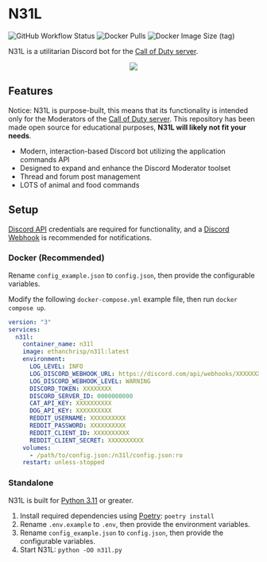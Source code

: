 # N31L

![GitHub Workflow Status](https://img.shields.io/github/actions/workflow/status/EthanC/N31L/main.yml?branch=main) ![Docker Pulls](https://img.shields.io/docker/pulls/ethanchrisp/n31l?label=Docker%20Pulls) ![Docker Image Size (tag)](https://img.shields.io/docker/image-size/ethanchrisp/n31l/latest?label=Docker%20Image%20Size)

N31L is a utilitarian Discord bot for the [Call of Duty server](https://discord.gg/CallofDuty).

<p align="center">
    <img src="https://i.imgur.com/e5IW91q.png" draggable="false">
</p>

## Features

Notice: N31L is purpose-built, this means that its functionality is intended only for the Moderators of the [Call of Duty server](https://discord.gg/CallofDuty). This repository has been made open source for educational purposes, **N31L will likely not fit your needs**.

-   Modern, interaction-based Discord bot utilizing the application commands API
-   Designed to expand and enhance the Discord Moderator toolset
-   Thread and forum post management
-   LOTS of animal and food commands

## Setup

[Discord API](https://discord.com/developers/) credentials are required for functionality, and a [Discord Webhook](https://support.discord.com/hc/en-us/articles/228383668-Intro-to-Webhooks) is recommended for notifications.

### Docker (Recommended)

Rename `config_example.json` to `config.json`, then provide the configurable variables.

Modify the following `docker-compose.yml` example file, then run `docker compose up`.

```yml
version: "3"
services:
  n31l:
    container_name: n31l
    image: ethanchrisp/n31l:latest
    environment:
      LOG_LEVEL: INFO
      LOG_DISCORD_WEBHOOK_URL: https://discord.com/api/webhooks/XXXXXXXX/XXXXXXXX
      LOG_DISCORD_WEBHOOK_LEVEL: WARNING
      DISCORD_TOKEN: XXXXXXXX
      DISCORD_SERVER_ID: 0000000000
      CAT_API_KEY: XXXXXXXXXX
      DOG_API_KEY: XXXXXXXXXX
      REDDIT_USERNAME: XXXXXXXXXX
      REDDIT_PASSWORD: XXXXXXXXXX
      REDDIT_CLIENT_ID: XXXXXXXXXX
      REDDIT_CLIENT_SECRET: XXXXXXXXXX
    volumes:
      - /path/to/config.json:/n31l/config.json:ro
    restart: unless-stopped
```

### Standalone

N31L is built for [Python 3.11](https://www.python.org/) or greater.

1. Install required dependencies using [Poetry](https://python-poetry.org/): `poetry install`
2. Rename `.env.example` to `.env`, then provide the environment variables.
3. Rename `config_example.json` to `config.json`, then provide the configurable variables.
4. Start N31L: `python -OO n31l.py`
